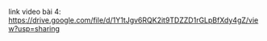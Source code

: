 link video bài 4:
https://drive.google.com/file/d/1Y1tJgv6RQK2it9TDZZD1rGLpBfXdy4gZ/view?usp=sharing
